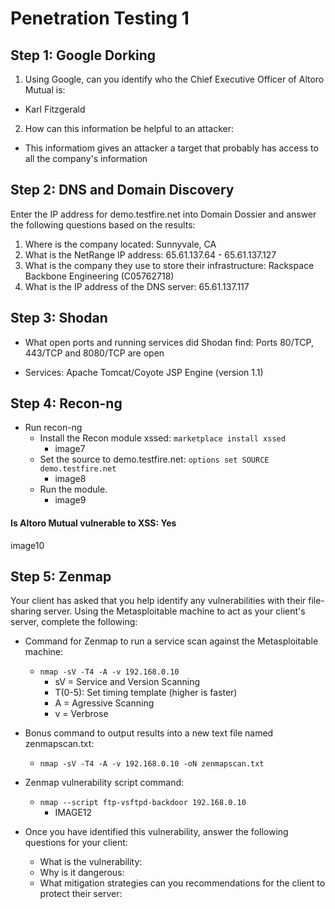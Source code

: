 # Penetration Testing 1

## Step 1: Google Dorking
1. Using Google, can you identify who the Chief Executive Officer of Altoro Mutual is:
* Karl Fitzgerald
2. How can this information be helpful to an attacker:
* This informatiom gives an attacker a target that probably has access to all the company's information
## Step 2: DNS and Domain Discovery
Enter the IP address for demo.testfire.net into Domain Dossier and answer the following questions based on the results:
1. Where is the company located: Sunnyvale, CA
2. What is the NetRange IP address: 65.61.137.64 - 65.61.137.127
3. What is the company they use to store their infrastructure: Rackspace Backbone Engineering (C05762718)
4. What is the IP address of the DNS server: 65.61.137.117
## Step 3: Shodan
- What open ports and running services did Shodan find: Ports 80/TCP, 443/TCP and 8080/TCP are open
* Services: Apache Tomcat/Coyote JSP Engine (version 1.1)
## Step 4: Recon-ng
- Run recon-ng
  - Install the Recon module xssed: `marketplace install xssed`
       - image7
  - Set the source to demo.testfire.net: `options set SOURCE demo.testfire.net`
      - image8
  - Run the module.
      - image9
#### Is Altoro Mutual vulnerable to XSS: Yes
image10

## Step 5: Zenmap
Your client has asked that you help identify any vulnerabilities with their file-sharing server. Using the Metasploitable machine to act as your client's server, complete the following:
- Command for Zenmap to run a service scan against the Metasploitable machine:
  - `nmap -sV -T4 -A -v 192.168.0.10` 
    - sV = Service and Version Scanning 
    - T(0-5): Set timing template (higher is faster) 
    - A = Agressive Scanning
    - v = Verbrose
- Bonus command to output results into a new text file named zenmapscan.txt: 
  - `nmap -sV -T4 -A -v 192.168.0.10 -oN zenmapscan.txt`

- Zenmap vulnerability script command: 
  - `nmap --script ftp-vsftpd-backdoor 192.168.0.10`
    - IMAGE12

- Once you have identified this vulnerability, answer the following questions for your client:
  - What is the vulnerability:
  - Why is it dangerous:
  - What mitigation strategies can you recommendations for the client to protect their server:
